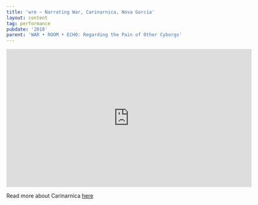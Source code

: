 ```yaml
---
title: 'wre ~ Narrating War, Carinarnica, Nova Gorcia'
layout: content
tag: performance
pubdate: '2018'
parent: 'WAR • ROOM • ECHO: Regarding the Pain of Other Cyborgs'
---
```

<iframe src="https://player.vimeo.com/video/326891263" width="640" height="360" frameborder="0" webkitallowfullscreen mozallowfullscreen allowfullscreen></iframe>

Read more about Carinarnica [here](https://mynight.si/events/narrating-war-pripovedovanje-vojne-ali-akbar-mehta/)
